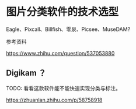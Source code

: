# 图片分类软件的技术选型

Eagle、Pixcall、Billfish、零泉、Picsee、MuseDAM?

参考资料

https://www.zhihu.com/question/537053880

## Digikam ？

TODO: 看看这款软件能不能快速实现分类与标注。

https://zhuanlan.zhihu.com/p/58758918

